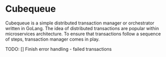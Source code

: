 # Cubequeue
Cubequeue is a simple distributed transaction manager or orchestrator written in GoLang. The idea of distributed transactions are popular within microservices architecture.
To ensure that transactions follow a sequence of steps, transaction manager comes in play.

TODO:
[] Finish error handling - failed transactions